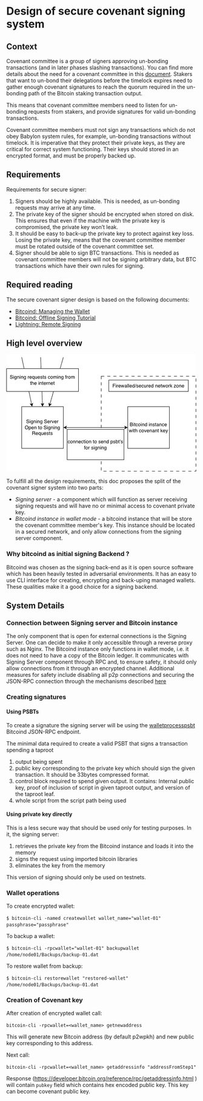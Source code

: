 # Design of secure covenant signing system

## Context

Covenant committee is a group of signers approving un-bonding transactions
(and in later phases slashing transactions).
You can find more details about the need for a covenant committee
in this [document](https://github.com/babylonchain/covenant-emulator/blob/v0.1.0/README.md).
Stakers that want to un-bond their delegations before the timelock expires need to gather
enough covenant signatures to reach the quorum required in the un-bonding path of
the Bitcoin staking transaction output.

This means that covenant committee members need to listen for un-bonding requests
from stakers, and provide signatures for valid un-bonding transactions.

Covenant committee members must not sign any transactions which do not obey
Babylon system rules, for example, un-bonding transactions without timelock.
It is imperative that they protect their private keys, as they are critical
for correct system functioning. Their keys should stored in an encrypted format, and
must be properly backed up.


## Requirements

Requirements for secure signer:

1. Signers should be highly available. This is needed, as un-bonding requests
may arrive at any time.
2. The private key of the signer should be encrypted when stored on disk.
This ensures that even if the machine with the private key is compromised,
the private key won’t leak.
3. It should be easy to back-up the private key to protect against key loss.
Losing the private key, means that the covenant committee member must be
rotated outside of the covenant committee set.
4. Signer should be able to sign BTC transactions. This is needed as covenant
committee members will not be signing arbitrary data, but BTC transactions which
have their own rules for signing.

## Required reading

The secure covenant signer design is based on the following documents:
- [Bitcoind: Managing the Wallet](https://github.com/bitcoin/bitcoin/blob/master/doc/managing-wallets.md)
- [Bitcoind: Offline Signing Tutorial](https://github.com/bitcoin/bitcoin/blob/master/doc/offline-signing-tutorial.md)
- [Lightning: Remote Signing](https://github.com/lightningnetwork/lnd/blob/master/docs/remote-signing.md)

## High level overview

![diagram](/docs/diagram.png)

To fulfill all the design requirements,
this doc proposes the split of the covenant signer system into two parts:
- *Signing server* - a component which will function
as server receiving signing requests and
will have no or minimal access to covenant private key.
- *Bitcoind instance in wallet mode* - a bitcoind instance
that will be store the covenant committee member's key.
This instance should be located in a secured network, and
only allow connections from the signing server component.

### Why bitcoind as initial signing Backend ?

Bitcoind was chosen as the signing back-end
as it is open source software which has been heavily tested in
adversarial environments.
It has an easy to use CLI interface for creating, encrypting and
back-uping managed wallets.
These qualities make it a good choice for a signing backend.


## System Details

### Connection between Signing server and Bitcoin instance

The only component that is open for external connections
is the Signing Server.
One can decide to make it only accessible through a reverse proxy
such as Nginx.
The Bitcoind instance only functions in wallet mode, i.e. it does not need
to have a copy of the Bitcoin ledger.
It communicates with Signing Server component through RPC and,
to ensure safety,
it should only allow connections from it through an encrypted channel.
Additional measures for safety
include disabling all p2p connections and
securing the JSON-RPC connection through the mechanisms described
[here](https://github.com/bitcoin/bitcoin/blob/master/doc/JSON-RPC-interface.md#security)


### Creating signatures

#### Using PSBTs

To create a signature the signing server will be using the [walletprocesspsbt](
https://developer.bitcoin.org/reference/rpc/walletprocesspsbt.html#walletprocesspsbt)
Bitcoind JSON-RPC endpoint.

The minimal data required to create a valid PSBT that signs a transaction spending a taproot

1. output being spent
2. public key corresponding to the private key which should sign the given transaction.
It should be 33bytes compressed format.
3. control block required to spend given output. It contains: Internal public
key, proof of inclusion of script in given taproot output, and version of the
taproot leaf.
4. whole script from the script path being used

#### Using private key directly

This is a less secure way that should be used only for testing purposes.
In it, the signing server:
1. retrieves the private key from the Bitcoind instance
and loads it into the memory
2. signs the request using imported bitcoin libraries
3. eliminates the key from the memory

This version of signing should only be used on testnets.

### Wallet operations

To create encrypted wallet:

`$ bitcoin-cli -named createwallet wallet_name="wallet-01" passphrase="passphrase"`

To backup a wallet:

`$ bitcoin-cli -rpcwallet="wallet-01" backupwallet /home/node01/Backups/backup-01.dat`

To restore wallet from backup:

`$ bitcoin-cli restorewallet "restored-wallet" /home/node01/Backups/backup-01.dat`

### Creation of Covenant key

After creation of encrypted wallet call:

`bitcoin-cli -rpcwallet=<wallet_name> getnewaddress`

This will generate new Bitcoin address (by default p2wpkh) and new public key
corresponding to this address.

Next call:

`bitcoin-cli -rpcwallet=<wallet_name> getaddressinfo "addressFromStep1"`

Response (https://developer.bitcoin.org/reference/rpc/getaddressinfo.html ) will
contain `pubkey` field which contains hex encoded public key.
This key can become covenant public key.

